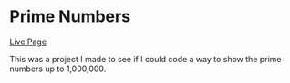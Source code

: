# Prime Numbers

[Live Page](https://esdidubs.github.io/primes/)

This was a project I made to see if I could code a way to
show the prime numbers up to 1,000,000.
